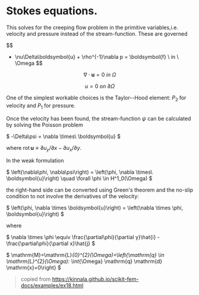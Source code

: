 # Stokes equations.



This solves for the creeping flow problem in the primitive variables,i.e. velocity and pressure instead of the stream-function. These are governed

$$
- \nu\Delta\boldsymbol{u} + \rho^{-1}\nabla p = \boldsymbol{f} \ in \  \Omega
$$

$$
\nabla\cdot\boldsymbol{u} = 0 \ in \  \Omega
$$

$$
u = 0 \ on \ \partial \Omega
$$

One of the simplest workable choices is the Taylor--Hood element:  $P_2$ for velocity and   $P_1$ for pressure.

Once the velocity has been found, the stream-function  $\psi$ can be calculated by solving the Poisson problem

  $ -\Delta\psi = \nabla \times\ \boldsymbol{u} $

where  $\mathrm{rot}\,\boldsymbol{u} \equiv \partial u_y/\partial x - \partial u_x/\partial y$.

In the weak formulation

  $ \left(\nabla\phi, \nabla\psi\right) = \left(\phi, \nabla \times\ \boldsymbol{u}\right) \quad \forall \phi \in H^1_0(\Omega) $ 

the right-hand side can be converted using Green's theorem and the no-slip condition to not involve the derivatives of the velocity:

$ \left(\phi, \nabla \times \boldsymbol{u}\right) = \left(\nabla \times \phi, \boldsymbol{u}\right) $ 

where 

$ \nabla \times \phi \equiv \frac{\partial\phi}{\partial y}\hat{i} - \frac{\partial\phi}{\partial x}\hat{j} $

$ \mathrm{M}=\mathrm{L}_{0}^{2}(\Omega)=\left\{\mathrm{q} \in \mathrm{L}^{2}(\Omega): \int_{\Omega} \mathrm{q} \mathrm{d} \mathrm{x}=0\right\} $ 



> copied from https://kinnala.github.io/scikit-fem-docs/examples/ex18.html